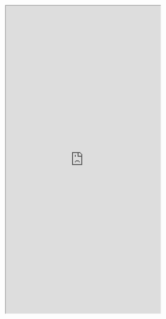 <iframe src="https://nbviewer.jupyter.org/github/windmissing/programming_basics_for_ML/blob/master/jupyter/keras/models/model.ipynb" width="100%" height="1000"></iframe>